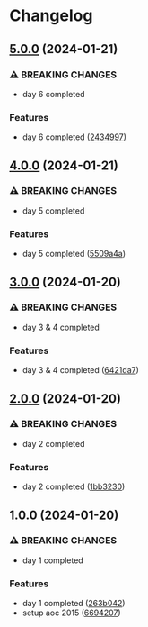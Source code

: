 # Changelog

## [5.0.0](https://github.com/sergiorgiraldo/AdventOfCode2015/compare/v4.0.0...v5.0.0) (2024-01-21)


### ⚠ BREAKING CHANGES

* day 6 completed

### Features

* day 6 completed ([2434997](https://github.com/sergiorgiraldo/AdventOfCode2015/commit/2434997de7bd897de62ec9ef3dc7516b687c3179))

## [4.0.0](https://github.com/sergiorgiraldo/AdventOfCode2015/compare/v3.0.0...v4.0.0) (2024-01-21)


### ⚠ BREAKING CHANGES

* day 5 completed

### Features

* day 5 completed ([5509a4a](https://github.com/sergiorgiraldo/AdventOfCode2015/commit/5509a4a3a7d7ff865ae8511793ca7b0a1a6fdbd7))

## [3.0.0](https://github.com/sergiorgiraldo/AdventOfCode2015/compare/v2.0.0...v3.0.0) (2024-01-20)


### ⚠ BREAKING CHANGES

* day 3 & 4 completed

### Features

* day 3 & 4 completed ([6421da7](https://github.com/sergiorgiraldo/AdventOfCode2015/commit/6421da724519977a3408c7cbfecd9775128bf697))

## [2.0.0](https://github.com/sergiorgiraldo/AdventOfCode2015/compare/v1.0.0...v2.0.0) (2024-01-20)


### ⚠ BREAKING CHANGES

* day 2 completed

### Features

* day 2 completed ([1bb3230](https://github.com/sergiorgiraldo/AdventOfCode2015/commit/1bb3230f224c154079701bc0ef0548afe7bb6897))

## 1.0.0 (2024-01-20)


### ⚠ BREAKING CHANGES

* day 1 completed

### Features

* day 1 completed ([263b042](https://github.com/sergiorgiraldo/AdventOfCode2015/commit/263b042648d1535130ba46877cb449de7c25c20b))
* setup aoc 2015 ([6694207](https://github.com/sergiorgiraldo/AdventOfCode2015/commit/66942076afbd80d2e8ccbf2e5e5365791c1642e8))

